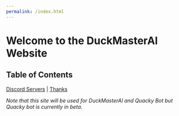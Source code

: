 ```yaml
---
permalink: /index.html
---
```

# Welcome to the DuckMasterAl Website
## Table of Contents
[Discord Servers](https://duckmasteral.github.io/discord) | [Thanks](https://duckmasteral.github.io/thanks)

*Note that this site will be used for DuckMasterAl and Quacky Bot but Quacky bot is currently in beta.*
